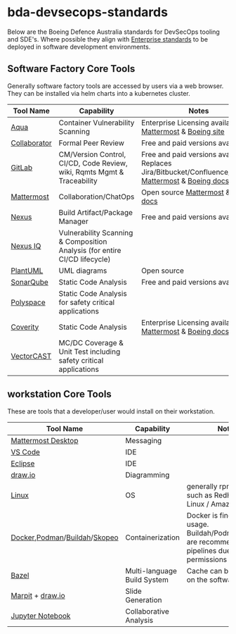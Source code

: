 # bda-devsecops-standards

Below are the Boeing Defence Australia standards for DevSecOps tooling and SDE's. Where possible they align with [Enterprise standards](https://git.web.boeing.com/enterprise-sw-verticals/boeing-software-factory/bsf/-/blob/main/tools.md) to be deployed in software development environments.

## Software Factory Core Tools

Generally software factory tools are accessed by users via a web browser. They can be installed via helm charts into a kubernetes cluster.

| Tool Name                                                    | Capability                                                              | Notes			                                      |
| ------------------------------------------------------------ | ----------------------------------------------------------------------- | ------------------------------------------------------ |
| [Aqua](https://www.aquasec.com/)                             | Container Vulnerability Scanning			                         	 | Enterprise Licensing available [Mattermost](https://mattermost.web.boeing.com/devhub/channels/aqua) & [Boeing site](https://dev-sec-docs.web.boeing.com/aqua-overview/)													  |
| [Collaborator](https://smartbear.com/product/collaborator/)  | Formal Peer Review                     				                 | Free and paid versions available						    							  |
| [GitLab](https://about.gitlab.com)                           | CM/Version Control, CI/CD, Code Review, wiki, Rqmts Mgmt & Traceability | Free and paid versions available - Replaces Jira/Bitbucket/Confluence/Jenkins [Mattermost](https://mattermost.web.boeing.com/devhub/channels/gitlab) & [Boeing docs](https://git.web.boeing.com/gitlab/gitlab/-/blob/main/README.md)           |
| [Mattermost](https://mattermost.com/)                        | Collaboration/ChatOps                                                   | Open source [Mattermost](https://mattermost.web.boeing.com/devhub/channels/mm) & [Boeing docs](https://mattermost.pages.boeing.com/) |
| [Nexus](https://www.sonatype.com/products/nexus-repository)  | Build Artifact/Package Manager                                          | Free and paid versions available                                                       |
| [Nexus IQ](https://help.sonatype.com/iqserver)               | Vulnerability Scanning & Composition Analysis (for entire CI/CD lifecycle)                          |                                                        |
| [PlantUML](https://plantuml.com/)                            | UML diagrams                                                            | Open source                                                       |
| [SonarQube](https://www.sonarsource.com/products/sonarqube/) | Static Code Analysis                                                    | Free and paid versions available                                                       |
| [Polyspace](https://au.mathworks.com/products/polyspace.html)| Static Code Analysis for safety critical applications                                                   |                                                        |
| [Coverity](https://scan.coverity.com/)                      | Static Code Analysis                                                     | Enterprise Licensing available [Mattermost](https://mattermost.web.boeing.com/devhub/channels/coverity) & [Boeing docs](https://dev-sec-docs.web.boeing.com/coverity-overview/)                                                      |
| [VectorCAST](https://www.vector.com/int/en/products/products-a-z/software/vectorcast/#) | MC/DC Coverage & Unit Test including safety critical applications                  |                                                        |


## workstation Core Tools

These are tools that a developer/user would install on their workstation.

| Tool Name                                                    | Capability                                             | Notes			                                         |
| ------------------------------------------------------------ | ------------------------------------------------------ | ------------------------------------------------------ |
| [Mattermost Desktop](https://mattermost.com/apps/)           | Messaging                                              |                                                        |
| [VS Code](https://code.visualstudio.com/)                    | IDE                                                    |                                                        |
| [Eclipse](https://www.eclipse.org/downloads/)                | IDE                                                    |                                                        |
| [draw.io](https://www.diagrams.net/)                         | Diagramming                                            |                                                        |
| [Linux](https://en.wikipedia.org/wiki/Linux)                 | OS                                                     | generally rpm based such as RedHat/Oracle Linux / Amazon Linux | 
| [Docker](https://www.docker.com/),[Podman](https://podman.io/)/[Buildah](https://buildah.io/)/[Skopeo](https://github.com/containers/skopeo) | Containerization | Docker is fine for local usage. Buildah/Podman/Skopeo are recommended for pipelines due to permissions needed. |
| [Bazel](https://bazel.build/)                                | Multi-language Build System                            | Cache can be installed on the software factory         |
| [Marpit](https://marpit.marp.app/) + [draw.io](https://www.diagrams.net/) | Slide Generation                          |                                                        |
| [Jupyter Notebook](https://jupyter.org/)                     | Collaborative Analysis                                 |                                                        |
